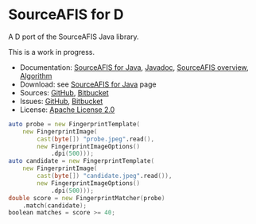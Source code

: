 # SourceAFIS for D #

A D port of the SourceAFIS Java library.

This is a work in progress.

* Documentation: [SourceAFIS for Java](https://sourceafis.machinezoo.com/java), [Javadoc](https://sourceafis.machinezoo.com/javadoc/com/machinezoo/sourceafis/package-summary.html), [SourceAFIS overview](https://sourceafis.machinezoo.com/), [Algorithm](https://sourceafis.machinezoo.com/algorithm)
* Download: see [SourceAFIS for Java](https://sourceafis.machinezoo.com/java) page
* Sources: [GitHub](https://github.com/robertvazan/sourceafis-java), [Bitbucket](https://bitbucket.org/robertvazan/sourceafis-java)
* Issues: [GitHub](https://github.com/robertvazan/sourceafis-java/issues), [Bitbucket](https://bitbucket.org/robertvazan/sourceafis-java/issues)
* License: [Apache License 2.0](LICENSE)

```d
auto probe = new FingerprintTemplate(
	new FingerprintImage(
		cast(byte[]) "probe.jpeg".read(),
		new FingerprintImageOptions()
			.dpi(500)));
auto candidate = new FingerprintTemplate(
	new FingerprintImage(
		cast(byte[]) "candidate.jpeg".read()),
		new FingerprintImageOptions()
			.dpi(500)));
double score = new FingerprintMatcher(probe)
	.match(candidate);
boolean matches = score >= 40;
```
